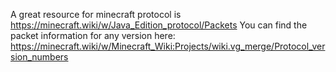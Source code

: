 A great resource for minecraft protocol is https://minecraft.wiki/w/Java_Edition_protocol/Packets
You can find the packet information for any version here: https://minecraft.wiki/w/Minecraft_Wiki:Projects/wiki.vg_merge/Protocol_version_numbers
